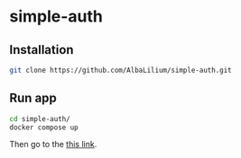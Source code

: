 # simple-auth
## Installation
```sh
git clone https://github.com/AlbaLilium/simple-auth.git
```
## Run app
```sh
cd simple-auth/
docker compose up
```
Then go to the [this link](http://localhost:3000).
